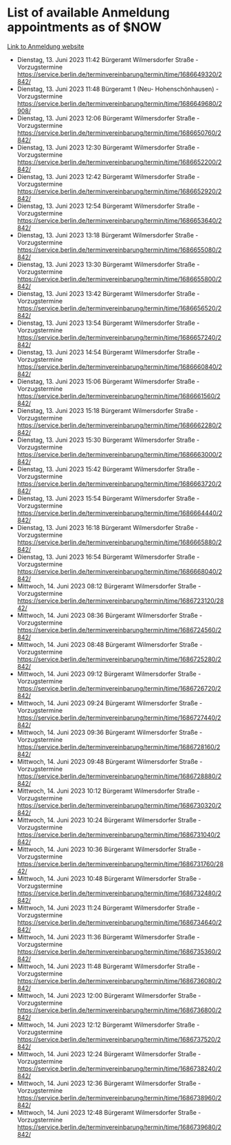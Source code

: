 # List of available Anmeldung appointments as of $NOW
[Link to Anmeldung website](https://service.berlin.de/terminvereinbarung/termin/tag.php?termin=1&anliegen[]=120686&dienstleisterlist=122210,122217,327316,122219,327312,122227,327314,122231,327346,122243,327348,122254,122252,329742,122260,329745,122262,329748,122271,327278,122273,327274,122277,327276,330436,122280,327294,122282,327290,122284,327292,122291,327270,122285,327266,122286,327264,122296,327268,150230,329760,122297,327286,122294,327284,122312,329763,122314,329775,122304,327330,122311,327334,122309,327332,317869,122281,327352,122279,329772,122283,122276,327324,122274,327326,122267,329766,122246,327318,122251,327320,122257,327322,122208,327298,122226,327300&herkunft=http%3A%2F%2Fservice.berlin.de%2Fdienstleistung%2F120686%2F)
- Dienstag, 13. Juni 2023 11:42 Bürgeramt Wilmersdorfer Straße - Vorzugstermine https://service.berlin.de/terminvereinbarung/termin/time/1686649320/2842/
- Dienstag, 13. Juni 2023 11:48 Bürgeramt 1 (Neu- Hohenschönhausen) - Vorzugstermine https://service.berlin.de/terminvereinbarung/termin/time/1686649680/2908/
- Dienstag, 13. Juni 2023 12:06 Bürgeramt Wilmersdorfer Straße - Vorzugstermine https://service.berlin.de/terminvereinbarung/termin/time/1686650760/2842/
- Dienstag, 13. Juni 2023 12:30 Bürgeramt Wilmersdorfer Straße - Vorzugstermine https://service.berlin.de/terminvereinbarung/termin/time/1686652200/2842/
- Dienstag, 13. Juni 2023 12:42 Bürgeramt Wilmersdorfer Straße - Vorzugstermine https://service.berlin.de/terminvereinbarung/termin/time/1686652920/2842/
- Dienstag, 13. Juni 2023 12:54 Bürgeramt Wilmersdorfer Straße - Vorzugstermine https://service.berlin.de/terminvereinbarung/termin/time/1686653640/2842/
- Dienstag, 13. Juni 2023 13:18 Bürgeramt Wilmersdorfer Straße - Vorzugstermine https://service.berlin.de/terminvereinbarung/termin/time/1686655080/2842/
- Dienstag, 13. Juni 2023 13:30 Bürgeramt Wilmersdorfer Straße - Vorzugstermine https://service.berlin.de/terminvereinbarung/termin/time/1686655800/2842/
- Dienstag, 13. Juni 2023 13:42 Bürgeramt Wilmersdorfer Straße - Vorzugstermine https://service.berlin.de/terminvereinbarung/termin/time/1686656520/2842/
- Dienstag, 13. Juni 2023 13:54 Bürgeramt Wilmersdorfer Straße - Vorzugstermine https://service.berlin.de/terminvereinbarung/termin/time/1686657240/2842/
- Dienstag, 13. Juni 2023 14:54 Bürgeramt Wilmersdorfer Straße - Vorzugstermine https://service.berlin.de/terminvereinbarung/termin/time/1686660840/2842/
- Dienstag, 13. Juni 2023 15:06 Bürgeramt Wilmersdorfer Straße - Vorzugstermine https://service.berlin.de/terminvereinbarung/termin/time/1686661560/2842/
- Dienstag, 13. Juni 2023 15:18 Bürgeramt Wilmersdorfer Straße - Vorzugstermine https://service.berlin.de/terminvereinbarung/termin/time/1686662280/2842/
- Dienstag, 13. Juni 2023 15:30 Bürgeramt Wilmersdorfer Straße - Vorzugstermine https://service.berlin.de/terminvereinbarung/termin/time/1686663000/2842/
- Dienstag, 13. Juni 2023 15:42 Bürgeramt Wilmersdorfer Straße - Vorzugstermine https://service.berlin.de/terminvereinbarung/termin/time/1686663720/2842/
- Dienstag, 13. Juni 2023 15:54 Bürgeramt Wilmersdorfer Straße - Vorzugstermine https://service.berlin.de/terminvereinbarung/termin/time/1686664440/2842/
- Dienstag, 13. Juni 2023 16:18 Bürgeramt Wilmersdorfer Straße - Vorzugstermine https://service.berlin.de/terminvereinbarung/termin/time/1686665880/2842/
- Dienstag, 13. Juni 2023 16:54 Bürgeramt Wilmersdorfer Straße - Vorzugstermine https://service.berlin.de/terminvereinbarung/termin/time/1686668040/2842/
- Mittwoch, 14. Juni 2023 08:12 Bürgeramt Wilmersdorfer Straße - Vorzugstermine https://service.berlin.de/terminvereinbarung/termin/time/1686723120/2842/
- Mittwoch, 14. Juni 2023 08:36 Bürgeramt Wilmersdorfer Straße - Vorzugstermine https://service.berlin.de/terminvereinbarung/termin/time/1686724560/2842/
- Mittwoch, 14. Juni 2023 08:48 Bürgeramt Wilmersdorfer Straße - Vorzugstermine https://service.berlin.de/terminvereinbarung/termin/time/1686725280/2842/
- Mittwoch, 14. Juni 2023 09:12 Bürgeramt Wilmersdorfer Straße - Vorzugstermine https://service.berlin.de/terminvereinbarung/termin/time/1686726720/2842/
- Mittwoch, 14. Juni 2023 09:24 Bürgeramt Wilmersdorfer Straße - Vorzugstermine https://service.berlin.de/terminvereinbarung/termin/time/1686727440/2842/
- Mittwoch, 14. Juni 2023 09:36 Bürgeramt Wilmersdorfer Straße - Vorzugstermine https://service.berlin.de/terminvereinbarung/termin/time/1686728160/2842/
- Mittwoch, 14. Juni 2023 09:48 Bürgeramt Wilmersdorfer Straße - Vorzugstermine https://service.berlin.de/terminvereinbarung/termin/time/1686728880/2842/
- Mittwoch, 14. Juni 2023 10:12 Bürgeramt Wilmersdorfer Straße - Vorzugstermine https://service.berlin.de/terminvereinbarung/termin/time/1686730320/2842/
- Mittwoch, 14. Juni 2023 10:24 Bürgeramt Wilmersdorfer Straße - Vorzugstermine https://service.berlin.de/terminvereinbarung/termin/time/1686731040/2842/
- Mittwoch, 14. Juni 2023 10:36 Bürgeramt Wilmersdorfer Straße - Vorzugstermine https://service.berlin.de/terminvereinbarung/termin/time/1686731760/2842/
- Mittwoch, 14. Juni 2023 10:48 Bürgeramt Wilmersdorfer Straße - Vorzugstermine https://service.berlin.de/terminvereinbarung/termin/time/1686732480/2842/
- Mittwoch, 14. Juni 2023 11:24 Bürgeramt Wilmersdorfer Straße - Vorzugstermine https://service.berlin.de/terminvereinbarung/termin/time/1686734640/2842/
- Mittwoch, 14. Juni 2023 11:36 Bürgeramt Wilmersdorfer Straße - Vorzugstermine https://service.berlin.de/terminvereinbarung/termin/time/1686735360/2842/
- Mittwoch, 14. Juni 2023 11:48 Bürgeramt Wilmersdorfer Straße - Vorzugstermine https://service.berlin.de/terminvereinbarung/termin/time/1686736080/2842/
- Mittwoch, 14. Juni 2023 12:00 Bürgeramt Wilmersdorfer Straße - Vorzugstermine https://service.berlin.de/terminvereinbarung/termin/time/1686736800/2842/
- Mittwoch, 14. Juni 2023 12:12 Bürgeramt Wilmersdorfer Straße - Vorzugstermine https://service.berlin.de/terminvereinbarung/termin/time/1686737520/2842/
- Mittwoch, 14. Juni 2023 12:24 Bürgeramt Wilmersdorfer Straße - Vorzugstermine https://service.berlin.de/terminvereinbarung/termin/time/1686738240/2842/
- Mittwoch, 14. Juni 2023 12:36 Bürgeramt Wilmersdorfer Straße - Vorzugstermine https://service.berlin.de/terminvereinbarung/termin/time/1686738960/2842/
- Mittwoch, 14. Juni 2023 12:48 Bürgeramt Wilmersdorfer Straße - Vorzugstermine https://service.berlin.de/terminvereinbarung/termin/time/1686739680/2842/
